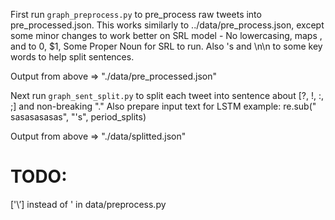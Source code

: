 First run `graph_preprocess.py` to pre_process raw tweets into pre_processed.json. This works similarly to ../data/pre_process.json, except some minor changes to work better on SRL model - No lowercasing, maps <number>, <user> and <money> to 0, $1, Some Proper Noun for SRL to run. Also 's and \n\n to some key words to help split sentences.

Output from above => "./data/pre_processed.json"

Next run `graph_sent_split.py` to split each tweet into sentence about [?, !, :, ;] and non-breaking "." Also prepare input text for LSTM example: re.sub(" sasasasasas", "'s", period_splits)


Output from above => "./data/splitted.json"

# TODO:
[\'\’] instead of \'  in data/preprocess.py
